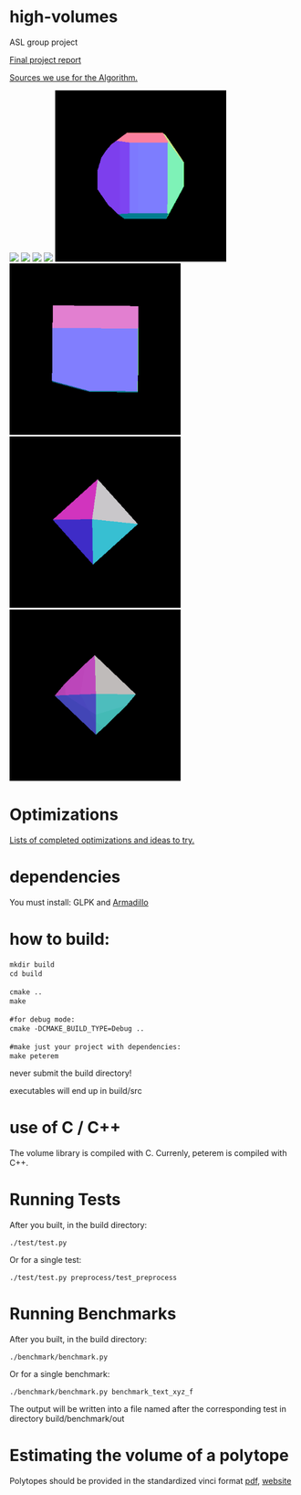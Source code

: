 # high-volumes

ASL group project

[Final project report](./14_report.pdf)

[Sources we use for the Algorithm.](./doc/papers/README.md)

<img src="./doc/img/cross.gif" width="300">
<img src="./doc/img/2ellipsoid.gif" width="300">
<img src="./doc/img/2n_sphere3.gif" width="300">
<img src="./doc/img/2var_3.gif" width="300">

<img src="./doc/img/2var_4.gif" width="300">
<img src="./doc/img/2var_10.gif" width="300">
<img src="./doc/img/cross_3.gif" width="300">
<img src="./doc/img/cross_5.gif" width="300">

# Optimizations

[Lists of completed optimizations and ideas to try.](./OPTIMIZATIONS.md)


# dependencies

You must install: GLPK and
[Armadillo](http://arma.sourceforge.net/download.html)


# how to build:

```
mkdir build
cd build

cmake ..
make

#for debug mode:
cmake -DCMAKE_BUILD_TYPE=Debug ..

#make just your project with dependencies:
make peterem
```

never submit the build directory!

executables will end up in build/src

# use of C / C++

The volume library is compiled with C.
Currenly, peterem is compiled with C++.

# Running Tests

After you built, in the build directory:
```
./test/test.py
```
Or for a single test:
```
./test/test.py preprocess/test_preprocess
```



# Running Benchmarks

After you built, in the build directory:

```
./benchmark/benchmark.py
```

Or for a single benchmark:

```
./benchmark/benchmark.py benchmark_text_xyz_f
```

The output will be written into a file named after the corresponding test in directory build/benchmark/out


# Estimating the volume of a polytope

Polytopes should be provided in the standardized vinci format [pdf](https://www.math.u-bordeaux.fr/~aenge/software/vinci/manual.pdf), [website](https://www.math.u-bordeaux.fr/~aenge/index.php?category=software&page=vinci)